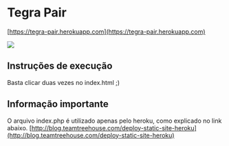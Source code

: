 # Tegra Pair

[https://tegra-pair.herokuapp.com](https://tegra-pair.herokuapp.com)

[![](https://s23.postimg.org/lvfz9brkb/Screen_Shot_2016_12_14_at_10_46_12_PM.png)](https://s23.postimg.org/lvfz9brkb/Screen_Shot_2016_12_14_at_10_46_12_PM.png)


## Instruções de execução

Basta clicar duas vezes no index.html ;)

## Informação importante

O arquivo index.php é utilizado apenas pelo heroku, como explicado no link abaixo.
[http://blog.teamtreehouse.com/deploy-static-site-heroku](http://blog.teamtreehouse.com/deploy-static-site-heroku)
